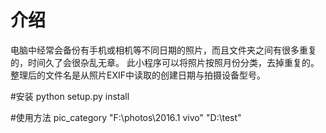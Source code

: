 # 介绍
电脑中经常会备份有手机或相机等不同日期的照片，而且文件夹之间有很多重复的，时间久了会很杂乱无章。
此小程序可以将照片按照月份分类，去掉重复的。整理后的文件名是从照片EXIF中读取的创建日期与拍摄设备型号。

#安装
python setup.py install

#使用方法
pic_category "F:\photos\2016.1 vivo" "D:\test"

